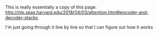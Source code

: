 This is really essentially a copy of this page:
http://nlp.seas.harvard.edu/2018/04/03/attention.html#encoder-and-decoder-stacks

I'm just going through it line by line so that I can figure out how it works
